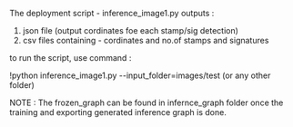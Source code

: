 The deployment script - inference_image1.py outputs :
1. json file (output cordinates foe each stamp/sig detection)
2. csv files containing - cordinates and no.of stamps and signatures



to run the script, use command :

!python inference_image1.py --input_folder=images/test               (or any other folder)


NOTE : The frozen_graph can be found in infernce_graph folder once the training and exporting generated inference graph is done. 
